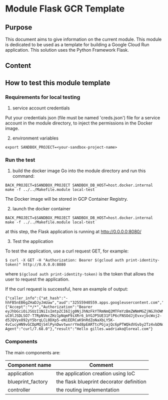 # Module Flask GCR Template

 ## Purpose

 This document aims to give information on the current module. This module is dedicated to be used as a template for building a Google Cloud Run application. This solution uses the Python Framework Flask.

 ## Content

 ## How to test this module template

 ### Requirements for local testing
 1. service account credentials

  Put your credentials json (file must be named 'creds.json') file for a service account in the module directory, to inject the permissions in the Docker image.
  
 2. environment variables
  ```
  export SANDBOX_PROJECT=<your-sandbox-project-name>
  ```

 ### Run the test
 1. build the docker image
 Go into the module directory and run this command:
  ```
  BACK_PROJECT=$SANDBOX_PROJECT SANDBOX_DB_HOST=host.docker.internal make -f ../../Makefile.module local-test
  ```
  The Docker image will be stored in GCP Container Registry.

2. launch the docker container
  ```
  BACK_PROJECT=$SANDBOX_PROJECT SANDBOX_DB_HOST=host.docker.internal make -f ../../Makefile.module local-test
  ```
  at this step, the Flask application is running at http://0.0.0.0:8080/

3. Test the application

To test the application, use a curl request GET, for example:

```
$ curl -X GET -H "Authorization: Bearer $(gcloud auth print-identity-token)" http://0.0.0.0:8080
```
where ```$(gcloud auth print-identity-token)``` is the token that allows the user to request the application.

If the curl request is successful, here an example of output:
```
{"caller_info":{"at_hash":"-hhFB5nEB6gZHaDJyJmUaw","aud":"32555940559.apps.googleusercontent.com","azp":"32555940559.apps.googleusercontent.com","email":"gilles.wadriako@loreal.com","email_verified":true,"exp":1615476538,"hd":"loreal.com","iat":1615472938,"iss":"https://accounts.google.com","sub":"115844571050672950277"},"headers":{"Accept":"*/*","Authorization":"Bearer eyJhbGciOiJSUzI1NiIsImtpZCI6Ijg0NjJhNzFkYTRmNmQ2MTFmYzBmZWNmMGZjNGJhOWMzN2Q2NWU2Y2QiLCJ0eXAiOiJKV1QifQ.eyJpc3MiOiJodHRwczovL2FjY291bnRzLmdvb2dsZS5jb20iLCJhenAiOiIzMjU1NTk0MDU1OS5hcHBzLmdvb2dsZXVzZXJjb250ZW50LmNvbSIsImF1ZCI6IjMyNTU1OTQwNTU5LmFwcHMuZ29vZ2xldXNlcmNvbnRlbnQuY29tIiwic3ViIjoiMTE1ODQ0NTcxMDUwNjcyOTUwMjc3IiwiaGQiOiJsb3JlYWwuY29tIiwiZW1haWwiOiJnaWxsZXMud2Fkcmlha29AbG9yZWFsLmNvbSIsImVtYWlsX3ZlcmlmaWVkIjp0cnVlLCJhdF9oYXNoIjoiLWhoRkI1bkVCNmdaSGFESnlKbVVhdyIsImlhdCI6MTYxNTQ3MjkzOCwiZXhwIjoxNjE1NDc2NTM4fQ.dGvkpbOp9SeAOkneDNYGXL9vYFiTW9ys6oU84CGIOZQkr_vhm4JGIBFibKvJdqYpJYcWLejFjCGH10wFbNlqmgpF8yDmpmd8TwO_YOYLn9tVi2VMiR9DorK_iyJo6R_6ZTYxF3T_S-uC0lJSDLSO7-T7RpNVmcZHz1pNqmF9iXRr6_bYGJP5UE31FlP6cFNSOdJjEvxvjbcWoj2-d5JQVyx892yY5brqLCL0DXp5-eNiEERCaK9nRdZoNaXbLY5K-4vCucyHN9vGCDpMQjS4lPynDwvtwxrrYmd8pEARTtcPGjajQc6pPTWQkdVGvby2Tz4vbDNdvufZf5UEIhleUQ","Host":"0.0.0.0:8080","User-Agent":"curl/7.68.0"},"result":"Hello gilles.wadriako@loreal.com"}
```

### Components

The main components are:

 Component name     | Comment
--------------------|---------------------------------------
 application        | the application creation using IoC
 blueprint_factory  | the flask blueprint decorator definition
 controller         | the routing implementation
